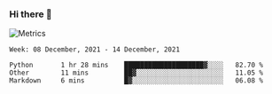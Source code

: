 ### Hi there 👋

![Metrics](https://github.com/radoapx/radoapx/blob/main/github-metrics.svg)

<!--START_SECTION:waka-->
```text
Week: 08 December, 2021 - 14 December, 2021

Python       1 hr 28 mins    ████████████████████▓░░░░   82.70 % 
Other        11 mins         ██▓░░░░░░░░░░░░░░░░░░░░░░   11.05 % 
Markdown     6 mins          █▓░░░░░░░░░░░░░░░░░░░░░░░   06.08 % 
```
<!--END_SECTION:waka-->

<!--
**radoapx/radoapx** is a ✨ _special_ ✨ repository because its `README.md` (this file) appears on your GitHub profile.

Here are some ideas to get you started:

- 🔭 I’m currently working on ...
- 🌱 I’m currently learning ...
- 👯 I’m looking to collaborate on ...
- 🤔 I’m looking for help with ...
- 💬 Ask me about ...
- 📫 How to reach me: ...
- 😄 Pronouns: ...
- ⚡ Fun fact: ...
-->
